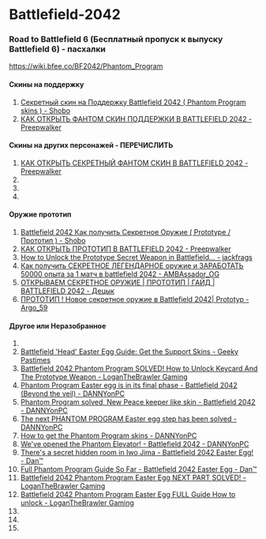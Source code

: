 # Battlefield-2042

### Road to Battlefield 6 (Бесплатный пропуск к выпуску Battlefield 6) - пасхалки

https://wiki.bfee.co/BF2042/Phantom_Program

#### Скины на поддержку
1. [Секретный скин на Поддержку Battlefield 2042 ( Phantom Program skins ) - Shobo](https://www.youtube.com/watch?v=Rwk5Nx8s6yg)
2. [КАК ОТКРЫТЬ ФАНТОМ СКИН ПОДДЕРЖКИ В BATTLEFIELD 2042 - Preepwalker](https://www.youtube.com/watch?v=rg4953QG5CA)

#### Скины на других персонажей - ПЕРЕЧИСЛИТЬ
1. [КАК ОТКРЫТЬ СЕКРЕТНЫЙ ФАНТОМ СКИН В BATTLEFIELD 2042 - Preepwalker](https://www.youtube.com/watch?v=RwrZiu5Audo)
2. []()
3. []()
4. []()

#### Оружие прототип
1. [Battlefield 2042 Как получить Секретное Оружие ( Prototype / Прототип ) - Shobo](https://www.youtube.com/watch?v=_3M6xE_6tw4)
2. [КАК ОТКРЫТЬ ПРОТОТИП В BATTLEFIELD 2042 - Preepwalker](https://www.youtube.com/watch?v=8BpR0I0HqEg)
3. [How to Unlock the Prototype Secret Weapon in Battlefield... - jackfrags](https://www.youtube.com/watch?v=FAl_Uh5wSwI)
4. [Как получить СЕКРЕТНОЕ ЛЕГЕНДАРНОЕ оружие и ЗАРАБОТАТЬ 50000 опыта за 1 матч в battlefield 2042 - AMBAssador_OG](https://www.youtube.com/watch?v=e3GdvAsJBEM)
5. [ОТКРЫВАЕМ СЕКРЕТНОЕ ОРУЖИЕ | ПРОТОТИП | ГАЙД | BATTLEFIELD 2042 - Децык](https://www.youtube.com/watch?v=SxlOp2aXzVs)
6. [ПРОТОТИП ! Новое секретное оружие в Battlefield 2042| Prototyp - Argo_59](https://www.youtube.com/shorts/eTRld-P7VJU)





#### Другое или Неразобранное
1. []()
2. [Battlefield 'Head' Easter Egg Guide: Get the Support Skins - Geeky Pastimes ](https://www.youtube.com/watch?v=mnumhIBBe4U)
3. [Battlefield 2042 Phantom Program SOLVED! How to Unlock Keycard And The Prototype Weapon - LoganTheBrawler Gaming](https://www.youtube.com/watch?v=cs305hGmFL4)
4. [Phantom Program Easter egg is in its final phase - Battlefield 2042 (Beyond the veil) - DANNYonPC](https://www.youtube.com/watch?v=vXxgl4HreB4)
5. [Phantom Program solved, New Peace keeper like skin - Battlefield 2042 - DANNYonPC](https://www.youtube.com/watch?v=c1u5b-UeD5Y)
6. [The next PHANTOM PROGRAM Easter egg step has been solved - DANNYonPC](https://www.youtube.com/watch?v=yc7DNvOYrvI)
7. [How to get the Phantom Program skins - DANNYonPC](https://www.youtube.com/watch?v=uBaZp9B9TNw)
8. [We've opened the Phantom Elevator! - Battlefield 2042 - DANNYonPC](https://www.youtube.com/watch?v=NcSiDTIfto8)
10. [There's a secret hidden room in Iwo Jima - Battlefield 2042 Easter Egg! - Dan™](https://www.youtube.com/watch?v=xAecIHBR3Uk)
11. [Full Phantom Program Guide So Far - Battlefield 2042 Easter Egg - Dan™](https://www.youtube.com/watch?v=KveM9CH9hi4)
12. [Battlefield 2042 Phantom Program Easter Egg NEXT PART SOLVED! - LoganTheBrawler Gaming](https://www.youtube.com/watch?v=vMhxtmXTPZA)
13. [Battlefield 2042 Phantom Program Easter Egg FULL Guide How to unlock - LoganTheBrawler Gaming](https://www.youtube.com/watch?v=v3efZBZCQ7Y)
14. []()
15. []()
16. []()
